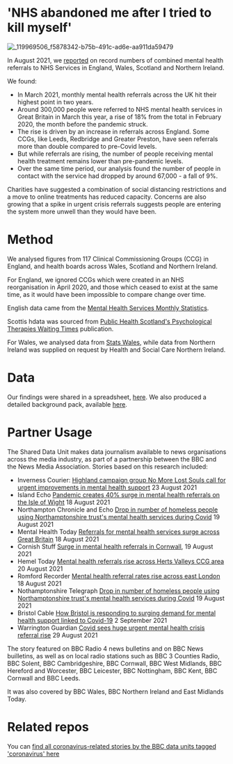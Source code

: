 # 'NHS abandoned me after I tried to kill myself'

![_119969506_f5878342-b75b-491c-ad6e-aa911da59479](https://user-images.githubusercontent.com/74192940/130602667-25c747e8-36c1-4ab4-83ad-b3e48f7c9df7.png)

In August 2021, we [reported](https://www.bbc.co.uk/news/uk-58085428) on record numbers of combined mental health referrals to NHS Services in England, Wales, Scotland and Northern Ireland.

We found:

* In March 2021, monthly mental health referrals across the UK hit their highest point in two years.
* Around 300,000 people were referred to NHS mental health services in Great Britain in March this year, a rise of 18% from the total in February 2020, the month before the pandemic struck.
* The rise is driven by an increase in referrals across England. Some CCGs, like Leeds, Redbridge and Greater Preston, have seen referrals more than double compared to pre-Covid levels.
* But while referrals are rising, the number of people receiving mental health treatment remains lower than pre-pandemic levels.
* Over the same time period, our analysis found the number of people in contact with the service had dropped by around 67,000 - a fall of 9%.

Charities have suggested a combination of social distancing restrictions and a move to online treatments has reduced capacity. Concerns are also growing that a spike in urgent crisis referrals suggests people are entering the system more unwell than they would have been.

# Method

We analysed figures from 117 Clinical Commissioning Groups (CCG) in England, and health boards across Wales, Scotland and Northern Ireland.

For England, we ignored CCGs which were created in an NHS reorganisation in April 2020, and those which ceased to exist at the same time, as it would have been impossible to compare change over time.

English data came from the [Mental Health Services Monthly Statistics](https://digital.nhs.uk/data-and-information/publications/statistical/mental-health-services-monthly-statistics).

Scottis hdata was sourced from [Public Health Scotland's Psychological Therapies Waiting Times](https://publichealthscotland.scot/publications/psychological-therapies-waiting-times/psychological-therapies-waiting-times-quarter-ending-march-2021/) publication.

For Wales, we analysed data from [Stats Wales](StatsWales.gov.wales), while data from Northern Ireland was supplied on request by Health and Social Care Northern Ireland.

# Data

Our findings were shared in a spreadsheet, [here](https://docs.google.com/spreadsheets/u/1/d/1xZrvdMOELlTdSxpl4bstJ0tORRQFnbO-K-NIIT4Sv5s/edit?usp=drive_web&ouid=106245216815731294258). We also produced a detailed background pack, available [here](https://docs.google.com/document/d/1JXeeGNo5HmH2vXh4AR1gS6ue-8vnQcurXJIFFSspMkA/edit#).

# Partner Usage

The Shared Data Unit makes data journalism available to news organisations across the media industry, as part of a partnership between the BBC and the News Media Association. Stories based on this research included:

* Inverness Courier: [Highland campaign group No More Lost Souls call for urgent improvements in mental health support](https://www.inverness-courier.co.uk/news/group-raises-concerns-over-rising-mental-health-referrals-248429/) 23 August 2021
* Island Echo [Pandemic creates 40% surge in mental health referrals on the Isle of Wight](https://www.islandecho.co.uk/pandemic-creates-40-surge-in-mental-health-referrals-on-the-isle-of-wight/) 18 August 2021
* Northampton Chronicle and Echo [Drop in number of homeless people using Northamptonshire trust's mental health services during Covid](https://www.northamptonchron.co.uk/health/drop-in-number-of-homeless-people-using-northamptonshire-trusts-mental-health-services-during-covid-3353057) 19 August 2021
* Mental Health Today [Referrals for mental health services surge across Great Britain](https://www.mentalhealthtoday.co.uk/news/government-policy/referrals-for-mental-health-services-surge-across-great-britain) 18 August 2021
* Cornish Stuff [Surge in mental health referrals in Cornwall](https://cornishstuff.com/2021/08/19/surge-in-mental-health-referrals-in-cornwall/), 19 August 2021
* Hemel Today [Mental health referrals rise across Herts Valleys CCG area](https://www.hemeltoday.co.uk/news/people/mental-health-referrals-rise-across-herts-valleys-ccg-area-3353596) 20 August 2021
* Romford Recorder [Mental health referral rates rise across east London](https://www.romfordrecorder.co.uk/news/health/mental-health-referral-rates-rise-across-east-london-8245884) 18 August 2021
* Nothamptonshire Telegraph [Drop in number of homeless people using Northamptonshire trust's mental health services during Covid](https://www.northantstelegraph.co.uk/health/drop-in-number-of-homeless-people-using-northamptonshire-trusts-mental-health-services-during-covid-3353057) 19 August 2021
* Bristol Cable [How Bristol is responding to surging demand for mental health support linked to Covid-19](https://thebristolcable.org/2021/09/how-bristol-is-responding-to-surging-demand-for-mental-health-support-linked-to-covid-19/) 2 September 2021
* Warrington Guardian [Covid sees huge urgent mental health crisis referral rise](https://www.warringtonguardian.co.uk/news/19537549.covid-sees-huge-urgent-mental-health-crisis-referral-rise/) 29 August 2021


The story featured on BBC Radio 4 news bulletins and on BBC News builletins, as well as on local radio stations such as BBC 3 Counties Radio, BBC Solent, BBC Cambridgeshire, BBC Cornwall, BBC West Midlands, BBC Hereford and Worcester,	BBC Leicester, BBC Nottingham, BBC Kent, BBC Cornwall and BBC Leeds.

It was also covered by BBC Wales, BBC Northern Ireland and East Midlands Today.

# Related repos

You can [find all coronavirus-related stories by the BBC data units tagged 'coronavirus' here](https://github.com/search?q=topic%3Acoronavirus+org%3ABBC-Data-Unit&type=Repositories)


